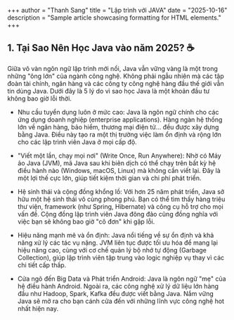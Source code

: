 +++
author = "Thanh Sang"
title = "Lập trình với JAVA"
date = "2025-10-16"
description = "Sample article showcasing formatting for HTML elements."
+++

<!--more-->

## 1. Tại Sao Nên Học Java vào năm 2025? ☕

Giữa vô vàn ngôn ngữ lập trình mới nổi, Java vẫn vững vàng là một trong những "ông lớn" của ngành công nghệ. Không phải ngẫu nhiên mà các tập đoàn tài chính, ngân hàng và các công ty công nghệ hàng đầu thế giới vẫn tin dùng Java. Dưới đây là 5 lý do vì sao học Java là một khoản đầu tư không bao giờ lỗi thời.

- Nhu cầu tuyển dụng luôn ở mức cao: Java là ngôn ngữ chính cho các ứng dụng doanh nghiệp (enterprise applications). Hàng ngàn hệ thống lớn về ngân hàng, bảo hiểm, thương mại điện tử... đều được xây dựng bằng Java. Điều này tạo ra một thị trường việc làm ổn định và rộng lớn cho các lập trình viên Java ở mọi cấp độ.

- "Viết một lần, chạy mọi nơi" (Write Once, Run Anywhere): Nhờ có Máy ảo Java (JVM), mã Java sau khi biên dịch có thể chạy trên bất kỳ hệ điều hành nào (Windows, macOS, Linux) mà không cần viết lại. Đây là một lợi thế cực lớn, giúp tiết kiệm thời gian và chi phí phát triển.

- Hệ sinh thái và cộng đồng khổng lồ: Với hơn 25 năm phát triển, Java sở hữu một hệ sinh thái vô cùng phong phú. Bạn có thể tìm thấy hàng triệu thư viện, framework (như Spring, Hibernate) và công cụ hỗ trợ cho mọi vấn đề. Cộng đồng lập trình viên Java đông đảo cũng đồng nghĩa với việc bạn sẽ không bao giờ "cô đơn" khi gặp lỗi.

- Hiệu năng mạnh mẽ và ổn định: Java nổi tiếng về sự ổn định và khả năng xử lý các tác vụ nặng. JVM liên tục được tối ưu hóa để mang lại hiệu năng cao, cùng với cơ chế quản lý bộ nhớ tự động (Garbage Collection), giúp lập trình viên tập trung vào logic nghiệp vụ thay vì các chi tiết cấp thấp.

- Cửa ngõ đến Big Data và Phát triển Android: Java là ngôn ngữ "mẹ" của hệ điều hành Android. Ngoài ra, các công nghệ xử lý dữ liệu lớn hàng đầu như Hadoop, Spark, Kafka đều được viết bằng Java. Nắm vững Java sẽ mở ra cho bạn cánh cửa đến với những lĩnh vực công nghệ hot nhất hiện nay.

